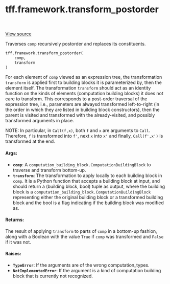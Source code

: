 <div itemscope itemtype="http://developers.google.com/ReferenceObject">
<meta itemprop="name" content="tff.framework.transform_postorder" />
<meta itemprop="path" content="Stable" />
</div>

# tff.framework.transform_postorder

<table class="tfo-notebook-buttons tfo-api" align="left">
</table>

<a target="_blank" href="http://github.com/tensorflow/federated/tree/master/tensorflow_federated/python/core/impl/transformation_utils.py">View
source</a>

Traverses `comp` recursively postorder and replaces its constituents.

```python
tff.framework.transform_postorder(
    comp,
    transform
)
```

<!-- Placeholder for "Used in" -->

For each element of `comp` viewed as an expression tree, the transformation
`transform` is applied first to building blocks it is parameterized by, then the
element itself. The transformation `transform` should act as an identity
function on the kinds of elements (computation building blocks) it does not care
to transform. This corresponds to a post-order traversal of the expression tree,
i.e., parameters are alwaysd transformed left-to-right (in the order in which
they are listed in building block constructors), then the parent is visited and
transformed with the already-visited, and possibly transformed arguments in
place.

NOTE: In particular, in `Call(f,x)`, both `f` and `x` are arguments to `Call`.
Therefore, `f` is transformed into `f'`, next `x` into `x'` and finally,
`Call(f',x')` is transformed at the end.

#### Args:

*   <b>`comp`</b>: A `computation_building_block.ComputationBuildingBlock` to
    traverse and transform bottom-up.
*   <b>`transform`</b>: The transformation to apply locally to each building
    block in `comp`. It is a Python function that accepts a building block at
    input, and should return a (building block, bool) tuple as output, where the
    building block is a `computation_building_block.ComputationBuildingBlock`
    representing either the original building block or a transformed building
    block and the bool is a flag indicating if the building block was modified
    as.

#### Returns:

The result of applying `transform` to parts of `comp` in a bottom-up fashion,
along with a Boolean with the value `True` if `comp` was transformed and `False`
if it was not.

#### Raises:

*   <b>`TypeError`</b>: If the arguments are of the wrong computation_types.
*   <b>`NotImplementedError`</b>: If the argument is a kind of computation
    building block that is currently not recognized.
